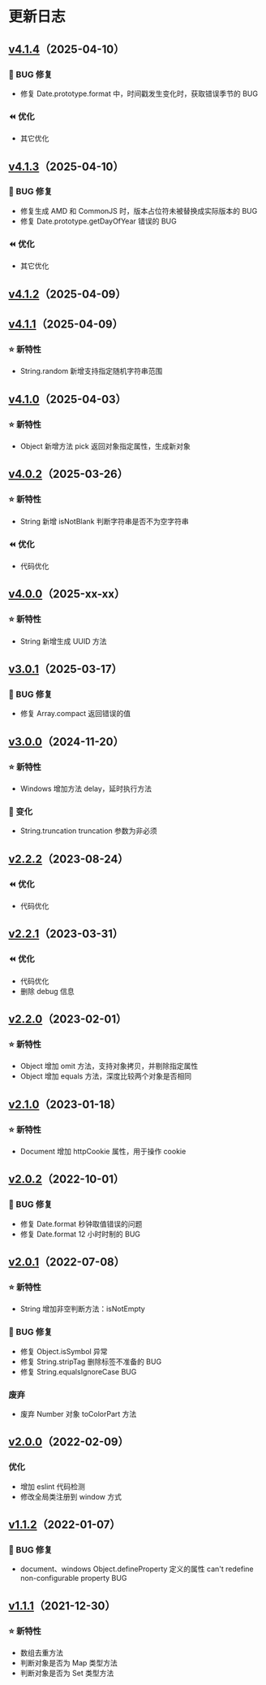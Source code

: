 # 更新日志


## [v4.1.4](https://github.com/buession/buession-prototype/releases/tag/4.1.4)（2025-04-10）

### 🐞 BUG 修复

- 修复 Date.prototype.format 中，时间戳发生变化时，获取错误季节的 BUG

### ⏪ 优化

- 其它优化


## [v4.1.3](https://github.com/buession/buession-prototype/releases/tag/4.1.3)（2025-04-10）

### 🐞 BUG 修复

- 修复生成 AMD 和 CommonJS 时，版本占位符未被替换成实际版本的 BUG
- 修复 Date.prototype.getDayOfYear 错误的 BUG

### ⏪ 优化

- 其它优化


## [v4.1.2](https://github.com/buession/buession-prototype/releases/tag/4.1.2)（2025-04-09）


## [v4.1.1](https://github.com/buession/buession-prototype/releases/tag/4.1.1)（2025-04-09）

### ⭐ 新特性

- String.random 新增支持指定随机字符串范围


## [v4.1.0](https://github.com/buession/buession-prototype/releases/tag/4.1.0)（2025-04-03）

### ⭐ 新特性

- Object 新增方法 pick 返回对象指定属性，生成新对象


## [v4.0.2](https://github.com/buession/buession-prototype/releases/tag/4.0.2)（2025-03-26）

### ⭐ 新特性

- String 新增 isNotBlank 判断字符串是否不为空字符串

### ⏪ 优化

- 代码优化


## [v4.0.0](https://github.com/buession/buession-prototype/releases/tag/4.0.0)（2025-xx-xx）

### ⭐ 新特性

- String 新增生成 UUID 方法


## [v3.0.1](https://github.com/buession/buession-prototype/releases/tag/3.0.1)（2025-03-17）

### 🐞 BUG 修复

- 修复 Array.compact 返回错误的值


## [v3.0.0](https://github.com/buession/buession-prototype/releases/tag/3.0.0)（2024-11-20）

### ⭐ 新特性

- Windows 增加方法 delay，延时执行方法


### 🔔 变化

- String.truncation truncation 参数为非必须


## [v2.2.2](https://github.com/buession/buession-prototype/releases/tag/2.2.2)（2023-08-24）

### ⏪ 优化
- 代码优化


## [v2.2.1](https://github.com/buession/buession-prototype/releases/tag/2.2.1)（2023-03-31）

### ⏪ 优化
- 代码优化
- 删除 debug 信息


## [v2.2.0](https://github.com/buession/buession-prototype/releases/tag/2.2.0)（2023-02-01）

### ⭐ 新特性

- Object 增加 omit 方法，支持对象拷贝，并剔除指定属性
- Object 增加 equals 方法，深度比较两个对象是否相同


## [v2.1.0](https://github.com/buession/buession-prototype/releases/tag/2.1.0)（2023-01-18）

### ⭐ 新特性

- Document 增加 httpCookie 属性，用于操作 cookie


## [v2.0.2](https://github.com/buession/buession-prototype/releases/tag/2.0.2)（2022-10-01）

### 🐞 BUG 修复

- 修复 Date.format 秒钟取值错误的问题
- 修复 Date.format 12 小时时制的 BUG


## [v2.0.1](https://github.com/buession/buession-prototype/releases/tag/2.0.1)（2022-07-08）

### ⭐ 新特性

- String 增加非空判断方法：isNotEmpty

### 🐞 BUG 修复

- 修复 Object.isSymbol 异常
- 修复 String.stripTag 删除标签不准备的 BUG
- 修复 String.equalsIgnoreCase BUG


### 废弃

- 废弃 Number 对象 toColorPart 方法


## [v2.0.0](https://github.com/buession/buession-prototype/releases/tag/2.0.0)（2022-02-09）

### 优化

- 增加 eslint 代码检测
- 修改全局类注册到 window 方式


## [v1.1.2](https://github.com/buession/buession-prototype/releases/tag/1.1.2)（2022-01-07）

### 🐞 BUG 修复

- document、windows Object.defineProperty 定义的属性 can't redefine non-configurable property BUG


## [v1.1.1](https://github.com/buession/buession-prototype/releases/tag/1.1.1)（2021-12-30）


### ⭐ 新特性

- 数组去重方法
- 判断对象是否为 Map 类型方法
- 判断对象是否为 Set 类型方法